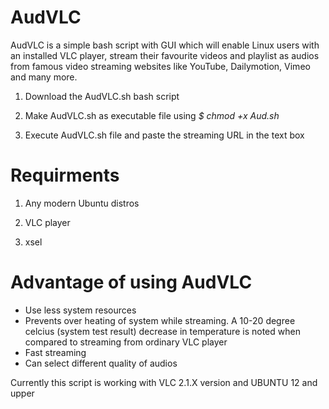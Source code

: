 # AudVLC

AudVLC is a simple bash script with GUI which will enable Linux users with an installed VLC player, stream their favourite videos and playlist as audios from famous video streaming websites like YouTube, Dailymotion, Vimeo and many more.




1) Download the AudVLC.sh bash script

2) Make AudVLC.sh as executable file using *$ chmod +x Aud.sh*

3) Execute AudVLC.sh file and paste the streaming URL in the text box

# Requirments

1) Any modern Ubuntu distros

2) VLC player

3) xsel

# Advantage of using AudVLC

- Use less system resources
- Prevents over heating of system while streaming. A 10-20 degree celcius (system test result) decrease in temperature is noted when compared to streaming from ordinary VLC player
- Fast streaming
- Can select different quality of audios

Currently this script is working with VLC 2.1.X version and UBUNTU 12 and upper

